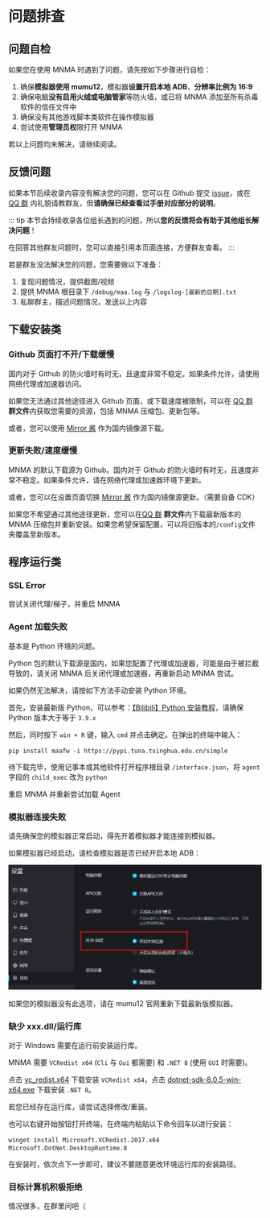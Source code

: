 # 问题排查

## 问题自检

如果您在使用 MNMA 时遇到了问题，请先按如下步骤进行自检：

1. 确保**模拟器使用 mumu12**，模拟器**设置开启本地 ADB**，**分辨率比例为 16:9**
2. 确保电脑**没有启用火绒或电脑管家**等防火墙，或已将 MNMA 添加至所有杀毒软件的信任文件中
3. 确保没有其他游戏脚本类软件在操作模拟器
4. 尝试使用**管理员权**限打开 MNMA

若以上问题均未解决，请继续阅读。

## 反馈问题

如果本节后续收录内容没有解决您的问题，您可以在 Github 提交 [issue](https://github.com/kqcoxn/MaaNewMoonAccompanying/issues?q=is%3Aissue)，或在 [QQ 群](http://qm.qq.com/cgi-bin/qm/qr?_wv=1027&k=VMC132QhbMDLi5U62MlDRvtCMj9WOXRr&authKey=yJNKO4sQ%2BBFHpBCLSSEvVOAyz%2FPjknNSl70W3ugg2%2BpELnKmEiHamj1emJMWcLwQ&noverify=0&group_code=993245868) 内礼貌请教群友，但**请确保已经查看过手册对应部分的说明**。

::: tip
本节会持续收录各位组长遇到的问题，所以**您的反馈将会有助于其他组长解决问题**！

在回答其他群友问题时，您可以直接引用本页面连接，方便群友查看。
:::

若是群友没法解决您的问题，您需要做以下准备：

1. 复现问题情况，提供截图/视频
2. 提供 MNMA 根目录下 `/debug/maa.log` 与 `/logslog-[最新的日期].txt`
3. 私聊群主，描述问题情况，发送以上内容

## 下载安装类

### Github 页面打不开/下载缓慢

国内对于 Github 的防火墙时有时无，且速度非常不稳定。如果条件允许，请使用网络代理或加速器访问。

如果您无法通过其他途径进入 Github 页面，或下载速度被限制，可以在 [QQ 群](http://qm.qq.com/cgi-bin/qm/qr?_wv=1027&k=VMC132QhbMDLi5U62MlDRvtCMj9WOXRr&authKey=yJNKO4sQ%2BBFHpBCLSSEvVOAyz%2FPjknNSl70W3ugg2%2BpELnKmEiHamj1emJMWcLwQ&noverify=0&group_code=993245868) **群文件**内获取您需要的资源，包括 MNMA 压缩包、更新包等。

或者，您可以使用 [Mirror 酱](../users/install.md#mirror-酱支持) 作为国内镜像源下载。

### 更新失败/速度缓慢

MNMA 的默认下载源为 Github。国内对于 Github 的防火墙时有时无，且速度非常不稳定。如果条件允许，请在网络代理或加速器环境下更新。

或者，您可以在设置页面切换 [Mirror 酱](../users/install.md#mirror-酱支持) 作为国内镜像源更新。（需要自备 CDK）

如果您不希望通过其他途径更新，您可以在[QQ 群](http://qm.qq.com/cgi-bin/qm/qr?_wv=1027&k=VMC132QhbMDLi5U62MlDRvtCMj9WOXRr&authKey=yJNKO4sQ%2BBFHpBCLSSEvVOAyz%2FPjknNSl70W3ugg2%2BpELnKmEiHamj1emJMWcLwQ&noverify=0&group_code=993245868) **群文件**内下载最新版本的 MNMA 压缩包并重新安装。如果您希望保留配置，可以将旧版本的`/config`文件夹覆盖至新版本。

## 程序运行类

### SSL Error

尝试关闭代理/梯子，并重启 MNMA

### Agent 加载失败

基本是 Python 环境的问题。

Python 包的默认下载源是国内，如果您配置了代理或加速器，可能是由于被拦截导致的，请关闭 MNMA 后关闭代理或加速器，再重新启动 MNMA 尝试。

如果仍然无法解决，请按如下方法手动安装 Python 环境。

首先，安装最新版 Python，可以参考：[【Bilibili】Python 安装教程](https://www.bilibili.com/video/BV1f3411t73m)，请确保 Python 版本大于等于 `3.9.x`

然后，同时按下 `win + R` 键，输入 `cmd` 并点击确定。在弹出的终端中输入：

```shell
pip install maafw -i https://pypi.tuna.tsinghua.edu.cn/simple
```

待下载完毕，使用记事本或其他软件打开程序根目录 `/interface.json`，将 `agent` 字段的 `child_exec` 改为 `python`

重启 MNMA 并重新尝试加载 Agent

### 模拟器连接失败

请先确保您的模拟器正常启动，得先开着模拟器才能连接到模拟器。

如果模拟器已经启动，请检查模拟器是否已经开启本地 ADB：

![图片加载中，请稍等...](./images/adb.png)

如果您的模拟器没有此选项，请在 mumu12 官网重新下载最新版模拟器。

### 缺少 xxx.dll/运行库

对于 Windows 需要在运行前安装运行库。

MNMA 需要 `VCRedist x64` (`Cli` 与 `Gui` 都需要) 和 `.NET 8` (使用 `GUI` 时需要)。

点击 [vc_redist.x64](https://download.visualstudio.microsoft.com/download/pr/285b28c7-3cf9-47fb-9be8-01cf5323a8df/8F9FB1B3CFE6E5092CF1225ECD6659DAB7CE50B8BF935CB79BFEDE1F3C895240/VC_redist.x64.exe) 下载安装 `VCRedist x64`，点击 [dotnet-sdk-8.0.5-win-x64.exe](https://download.visualstudio.microsoft.com/download/pr/ba3a1364-27d8-472e-a33b-5ce0937728aa/6f9495e5a587406c85af6f93b1c89295/dotnet-sdk-8.0.404-win-x64.exe) 下载安装 `.NET 8`。

若您已经存在运行库，请尝试选择修改/重装。

也可以右键开始按钮打开终端，在终端内粘贴以下命令回车以进行安装：

```shell
winget install Microsoft.VCRedist.2017.x64 Microsoft.DotNet.DesktopRuntime.8
```

在安装时，依次点下一步即可，建议不要随意更改环境运行库的安装路径。

### 目标计算机积极拒绝

情况很多，在群里问吧（
